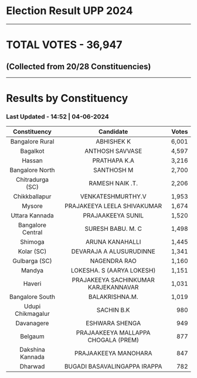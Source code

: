 # Election Result UPP 2024

---
# TOTAL VOTES - 36,947 
## (Collected from 20/28 Constituencies) 


---
# Results by Constituency 

### Last Updated - 14:52 | 04-06-2024 


|  Constituency   |             Candidate              |Votes|
|:---------------:|:----------------------------------:|----:|
| Bangalore Rural |             ABHISHEK K             |6,001|
|    Bagalkot     |          ANTHOSH SAVVASE           |4,597|
|     Hassan      |            PRATHAPA K.A            |3,216|
| Bangalore North |             SANTHOSH M             |2,700|
|Chitradurga (SC) |          RAMESH NAIK .T.           |2,206|
|  Chikkballapur  |         VENKATESHMURTHY.V          |1,953|
|     Mysore      |    PRAJAKEEYA LEELA SHIVAKUMAR     |1,674|
| Uttara Kannada  |         PRAJAAKEEYA SUNIL          |1,520|
|Bangalore Central|         SURESH BABU. M. C          |1,498|
|     Shimoga     |          ARUNA KANAHALLI           |1,445|
|   Kolar (SC)    |      DEVARAJA A ALUSURUDINNE       |1,341|
|  Gulbarga (SC)  |            NAGENDRA RAO            |1,160|
|     Mandya      |     LOKESHA. S (AARYA LOKESH)      |1,151|
|     Haveri      |PRAJAKEEYA SACHINKUMAR KARJEKANNAVAR|1,031|
| Bangalore South |           BALAKRISHNA.M.           |1,019|
|Udupi Chikmagalur|             SACHIN B.K             |  980|
|   Davanagere    |           ESHWARA SHENGA           |  949|
|     Belgaum     |PRAJAAKEEYA MALLAPPA CHOGALA (PREM) |  877|
|Dakshina Kannada |        PRAJAAKEEYA MANOHARA        |  847|
|     Dharwad     |    BUGADI BASAVALINGAPPA IRAPPA    |  782|
